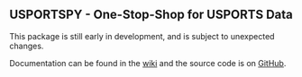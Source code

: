 ## USPORTSPY - One-Stop-Shop for USPORTS Data
This package is still early in development, and is subject to unexpected changes.

Documentation can be found in the [wiki](https://github.com/uwaggs/usportspy/wiki) and the source code is on [GitHub](https://github.com/uwaggs/usportspy).

